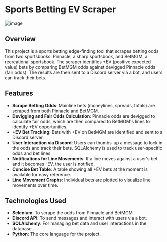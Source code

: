 # Sports Betting EV Scraper

![image](https://github.com/user-attachments/assets/5b63de7a-d3bd-4309-9f40-adeb2439e13d)

## Overview
This project is a sports betting edge-finding tool that scrapes betting odds from two sportsbooks: Pinnacle, a sharp sportsbook, and BetMGM, a recreational sportsbook. The scraper identifies +EV (positive expected value) bets by comparing BetMGM odds against devigged Pinnacle odds (fair odds). The results are then sent to a Discord server via a bot, and users can track their bets.

## Features
- **Scrape Betting Odds**: Mainline bets (moneylines, spreads, totals) are scraped from both Pinnacle and BetMGM.
- **Devigging and Fair Odds Calculation**: Pinnacle odds are devigged to calculate fair odds, which are then compared to BetMGM's lines to identify +EV opportunities.
- **+EV Bet Tracking**: Bets with +EV on BetMGM are identified and sent to a Discord server.
- **User Interaction via Discord**: Users can thumbs-up a message to lock in the odds and track their bets. SQLAlchemy is used to track user-specific odds and bet lines.
- **Notifications for Line Movements**: If a line moves against a user's bet and it becomes -EV, the user is notified.
- **Concise Bet Table**: A table showing all +EV bets at the moment is available for easy reference.
- **Line Movement Graphs**: Individual bets are plotted to visualize line movements over time.

## Technologies Used
- **Selenium**: To scrape the odds from Pinnacle and BetMGM.
- **Discord API**: To send messages and interact with users via a bot.
- **SQLAlchemy**: For managing bet data and user interactions in the database.
- **Python**: The core language for the project.





